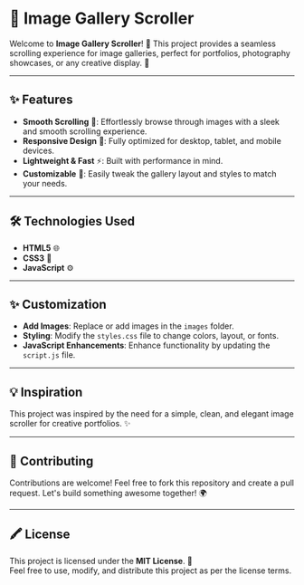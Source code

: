 # 📸 Image Gallery Scroller

Welcome to **Image Gallery Scroller**! 🎉 This project provides a seamless scrolling experience for image galleries, perfect for portfolios, photography showcases, or any creative display. 🚀

---

## ✨ Features

- **Smooth Scrolling** 🔁: Effortlessly browse through images with a sleek and smooth scrolling experience.
- **Responsive Design** 📱: Fully optimized for desktop, tablet, and mobile devices.
- **Lightweight & Fast** ⚡: Built with performance in mind.
- **Customizable** 🎨: Easily tweak the gallery layout and styles to match your needs.

---

## 🛠️ Technologies Used

- **HTML5** 🌐
- **CSS3** 🎨
- **JavaScript** ⚙️

---

## ✨ Customization

- **Add Images**: Replace or add images in the `images` folder.
- **Styling**: Modify the `styles.css` file to change colors, layout, or fonts.
- **JavaScript Enhancements**: Enhance functionality by updating the `script.js` file.

---

## 💡 Inspiration

This project was inspired by the need for a simple, clean, and elegant image scroller for creative portfolios. ✨

---

## 🤝 Contributing

Contributions are welcome! Feel free to fork this repository and create a pull request. Let's build something awesome together! 🌍

---

## 🖍️ License

This project is licensed under the **MIT License**. 📜  
Feel free to use, modify, and distribute this project as per the license terms.
